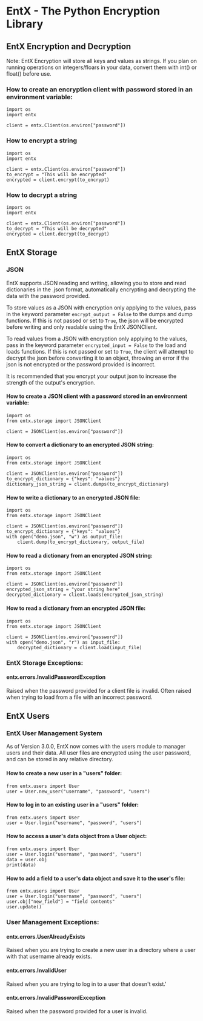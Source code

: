 # EntX - The Python Encryption Library

## EntX Encryption and Decryption
Note: EntX Encryption will store all keys and values as strings. If you plan on running operations on integers/floars in your data, convert them with int() or float() before use.

### How to create an encryption client with password stored in an environment variable:
```
import os
import entx

client = entx.Client(os.environ["password"])
```

### How to encrypt a string
```
import os
import entx

client = entx.Client(os.environ["password"])
to_encrypt = "This will be encrypted"
encrypted = client.encrypt(to_encrypt)
```

### How to decrypt a string
```
import os
import entx

client = entx.Client(os.environ["password"])
to_decrypt = "This will be decrypted"
encrypted = client.decrypt(to_decrypt)
```

## EntX Storage

### JSON
EntX supports JSON reading and writing, allowing you to store and read dictionaries in the .json format, automatically encrypting and decrypting the data with the password provided.

To store values as a JSON with encryption only applying to the values, pass in the keyword parameter `encrypt_output = False` to the dumps and dump functions. If this is not passed or set to `True`, the json will be encrypted before writing and only readable using the EntX JSONClient.

To read values from a JSON with encryption only applying to the values, pass in the keyword parameter `encrypted_input = False` to the load and loads functions. If this is not passed or set to `True`, the client will attempt to decrypt the json before converting it to an object, throwing an error if the json is not encrypted or the password provided is incorrect.

It is recommended that you encrypt your output json to increase the strength of the output's encryption.

#### How to create a JSON client with a password stored in an environment variable:
```
import os
from entx.storage import JSONClient

client = JSONClient(os.environ["password"])
```

#### How to convert a dictionary to an encrypted JSON string:
```
import os
from entx.storage import JSONClient

client = JSONClient(os.environ["password"])
to_encrypt_dictionary = {"keys": "values"}
dictionary_json_string = client.dumps(to_encrypt_dictionary)
```

#### How to write a dictionary to an encrypted JSON file:
```
import os
from entx.storage import JSONClient

client = JSONClient(os.environ["password"])
to_encrypt_dictionary = {"keys": "values"}
with open("demo.json", "w") as output_file:
    client.dump(to_encrypt_dictionary, output_file)
```

#### How to read a dictionary from an encrypted JSON string:
```
import os
from entx.storage import JSONClient

client = JSONClient(os.environ["password"])
encrypted_json_string = "your string here"
decrypted_dictionary = client.loads(encrypted_json_string)
```

#### How to read a dictionary from an encrypted JSON file:
```
import os
from entx.storage import JSONClient

client = JSONClient(os.environ["password"])
with open("demo.json", "r") as input_file:
    decrypted_dictionary = client.load(input_file)
```

### EntX Storage Exceptions:

#### entx.errors.InvalidPasswordException
Raised when the password provided for a client file is invalid. Often raised when trying to load from a file with an incorrect password.

## EntX Users

### EntX User Management System
As of Version 3.0.0, EntX now comes with the users module to manager users and their data. All user files are encrypted using the user password, and can be stored in any relative directory. 

#### How to create a new user in a "users" folder:
```
from entx.users import User
user = User.new_user("username", "password", "users")
```

#### How to log in to an existing user in a "users" folder:
```
from entx.users import User
user = User.login("username", "password", "users")
```

#### How to access a user's data object from a User object:
```
from entx.users import User
user = User.login("username", "password", "users")
data = user.obj
print(data)
```

#### How to add a field to a user's data object and save it to the user's file:
```
from entx.users import User
user = User.login("username", "password", "users")
user.obj["new_field"] = "field contents"
user.update()
```

### User Management Exceptions:

#### entx.errors.UserAlreadyExists
Raised when you are trying to create a new user in a directory where a user with that username already exists.

#### entx.errors.InvalidUser
Raised when you are trying to log in to a user that doesn't exist.'

#### entx.errors.InvalidPasswordException
Raised when the password provided for a user is invalid.